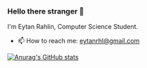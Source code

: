 ### Hello there stranger 👋

<!--
**BiggieFudge/BiggieFudge** is a ✨ _special_ ✨ repository because its `README.md` (this file) appears on your GitHub profile.

Here are some ideas to get you started:





-->

I'm Eytan Rahlin, Computer Science Student.




- 📫 How to reach me: eytanrhl@gmail.com

[![Anurag's GitHub stats](https://github-readme-stats.vercel.app/api?username=Biggiefudge)](https://github.com/anuraghazra/github-readme-stats)
